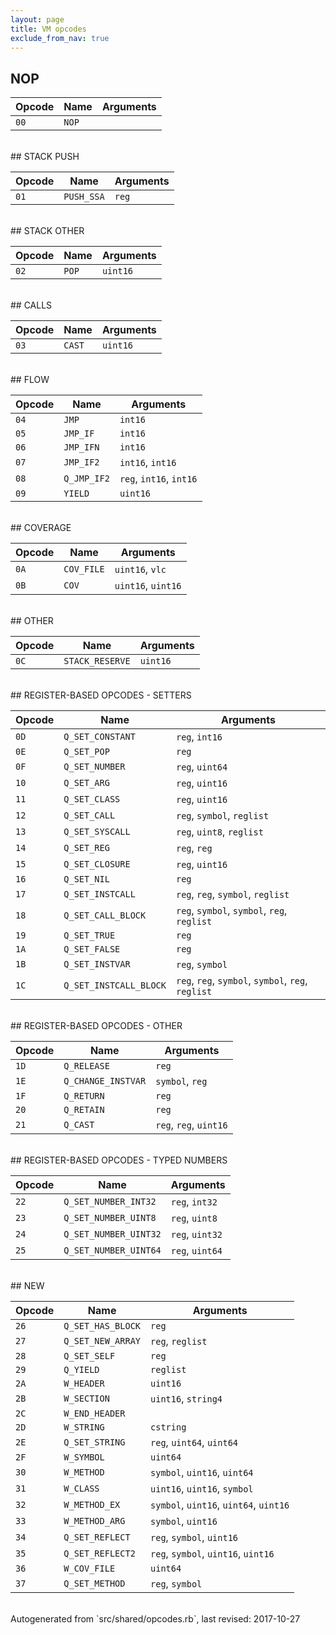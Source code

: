 ```yaml
---
layout: page
title: VM opcodes
exclude_from_nav: true
---
```


## NOP

|Opcode |Name    |Arguments|
|-------|--------|---------|
|`00`|`NOP`||

<br>
## STACK PUSH

|Opcode |Name    |Arguments|
|-------|--------|---------|
|`01`|`PUSH_SSA`|`reg`|

<br>
## STACK OTHER

|Opcode |Name    |Arguments|
|-------|--------|---------|
|`02`|`POP`|`uint16`|

<br>
## CALLS

|Opcode |Name    |Arguments|
|-------|--------|---------|
|`03`|`CAST`|`uint16`|

<br>
## FLOW

|Opcode |Name    |Arguments|
|-------|--------|---------|
|`04`|`JMP`|`int16`|
|`05`|`JMP_IF`|`int16`|
|`06`|`JMP_IFN`|`int16`|
|`07`|`JMP_IF2`|`int16`, `int16`|
|`08`|`Q_JMP_IF2`|`reg`, `int16`, `int16`|
|`09`|`YIELD`|`uint16`|

<br>
## COVERAGE

|Opcode |Name    |Arguments|
|-------|--------|---------|
|`0A`|`COV_FILE`|`uint16`, `vlc`|
|`0B`|`COV`|`uint16`, `uint16`|

<br>
## OTHER

|Opcode |Name    |Arguments|
|-------|--------|---------|
|`0C`|`STACK_RESERVE`|`uint16`|

<br>
## REGISTER-BASED OPCODES - SETTERS

|Opcode |Name    |Arguments|
|-------|--------|---------|
|`0D`|`Q_SET_CONSTANT`|`reg`, `int16`|
|`0E`|`Q_SET_POP`|`reg`|
|`0F`|`Q_SET_NUMBER`|`reg`, `uint64`|
|`10`|`Q_SET_ARG`|`reg`, `uint16`|
|`11`|`Q_SET_CLASS`|`reg`, `uint16`|
|`12`|`Q_SET_CALL`|`reg`, `symbol`, `reglist`|
|`13`|`Q_SET_SYSCALL`|`reg`, `uint8`, `reglist`|
|`14`|`Q_SET_REG`|`reg`, `reg`|
|`15`|`Q_SET_CLOSURE`|`reg`, `uint16`|
|`16`|`Q_SET_NIL`|`reg`|
|`17`|`Q_SET_INSTCALL`|`reg`, `reg`, `symbol`, `reglist`|
|`18`|`Q_SET_CALL_BLOCK`|`reg`, `symbol`, `symbol`, `reg`, `reglist`|
|`19`|`Q_SET_TRUE`|`reg`|
|`1A`|`Q_SET_FALSE`|`reg`|
|`1B`|`Q_SET_INSTVAR`|`reg`, `symbol`|
|`1C`|`Q_SET_INSTCALL_BLOCK`|`reg`, `reg`, `symbol`, `symbol`, `reg`, `reglist`|

<br>
## REGISTER-BASED OPCODES - OTHER

|Opcode |Name    |Arguments|
|-------|--------|---------|
|`1D`|`Q_RELEASE`|`reg`|
|`1E`|`Q_CHANGE_INSTVAR`|`symbol`, `reg`|
|`1F`|`Q_RETURN`|`reg`|
|`20`|`Q_RETAIN`|`reg`|
|`21`|`Q_CAST`|`reg`, `reg`, `uint16`|

<br>
## REGISTER-BASED OPCODES - TYPED NUMBERS

|Opcode |Name    |Arguments|
|-------|--------|---------|
|`22`|`Q_SET_NUMBER_INT32`|`reg`, `int32`|
|`23`|`Q_SET_NUMBER_UINT8`|`reg`, `uint8`|
|`24`|`Q_SET_NUMBER_UINT32`|`reg`, `uint32`|
|`25`|`Q_SET_NUMBER_UINT64`|`reg`, `uint64`|

<br>
## NEW

|Opcode |Name    |Arguments|
|-------|--------|---------|
|`26`|`Q_SET_HAS_BLOCK`|`reg`|
|`27`|`Q_SET_NEW_ARRAY`|`reg`, `reglist`|
|`28`|`Q_SET_SELF`|`reg`|
|`29`|`Q_YIELD`|`reglist`|
|`2A`|`W_HEADER`|`uint16`|
|`2B`|`W_SECTION`|`uint16`, `string4`|
|`2C`|`W_END_HEADER`||
|`2D`|`W_STRING`|`cstring`|
|`2E`|`Q_SET_STRING`|`reg`, `uint64`, `uint64`|
|`2F`|`W_SYMBOL`|`uint64`|
|`30`|`W_METHOD`|`symbol`, `uint16`, `uint64`|
|`31`|`W_CLASS`|`uint16`, `uint16`, `symbol`|
|`32`|`W_METHOD_EX`|`symbol`, `uint16`, `uint64`, `uint16`|
|`33`|`W_METHOD_ARG`|`symbol`, `uint16`|
|`34`|`Q_SET_REFLECT`|`reg`, `symbol`, `uint16`|
|`35`|`Q_SET_REFLECT2`|`reg`, `symbol`, `uint16`, `uint16`|
|`36`|`W_COV_FILE`|`uint64`|
|`37`|`Q_SET_METHOD`|`reg`, `symbol`|

<br>
Autogenerated from `src/shared/opcodes.rb`, last revised: 2017-10-27
